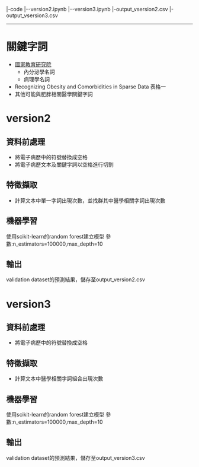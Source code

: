 |-code
|--version2.ipynb 
|--version3.ipynb
|-output_vsersion2.csv
|-output_vsersion3.csv

----

# 關鍵字詞
* [國家教育研究院](https://terms.naer.edu.tw/download/)
  * 內分泌學名詞
  * 病理學名詞
* Recognizing Obesity and Comorbidities in Sparse Data 表格一
* 其他可能與肥胖相關醫學關鍵字詞

# version2
## 資料前處理
* 將電子病歷中的符號替換成空格
* 將電子病歷文本及關鍵字詞以空格進行切割
## 特徵擷取
* 計算文本中單一字詞出現次數，並找群其中醫學相關字詞出現次數

## 機器學習
使用scikit-learn的random forest建立模型
參數:n_estimators=100000,max_depth=10

## 輸出
validation dataset的預測結果，儲存至output_version2.csv

# version3
## 資料前處理
* 將電子病歷中的符號替換成空格

## 特徵擷取
* 計算文本中醫學相關字詞組合出現次數

## 機器學習
使用scikit-learn的random forest建立模型
參數:n_estimators=100000,max_depth=10

## 輸出
validation dataset的預測結果，儲存至output_version3.csv